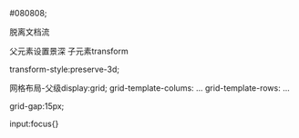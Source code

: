 #080808;

脱离文档流

父元素设置景深
子元素transform

transform-style:preserve-3d;

网格布局-父级display:grid;
grid-template-colums: ...
grid-template-rows: ...

grid-gap:15px;

input:focus{}

